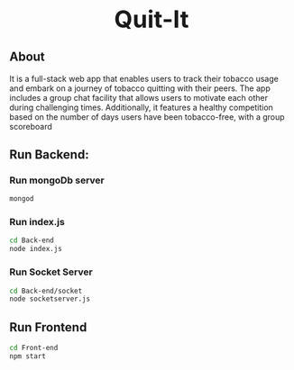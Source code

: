 <div align="center">
  <h1 style="font-size: 3em;">Quit-It</h1>
</div>

## About
It is a full-stack web app that enables users to track their tobacco usage and embark on a journey of tobacco quitting with their peers. The app includes a group chat facility that allows users to motivate each other during challenging times. Additionally, it features a healthy competition based on the number of days users have been tobacco-free, with a group scoreboard

## Run Backend:

### Run mongoDb server
```bash
mongod
```
### Run index.js
```bash
cd Back-end
node index.js
```
### Run Socket Server
```bash
cd Back-end/socket
node socketserver.js
```
## Run Frontend

```bash
cd Front-end
npm start
```

